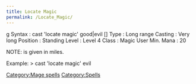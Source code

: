 ```yaml
---
title: Locate Magic
permalink: /Locate_Magic/
---
```


<nowiki>g Syntax : cast 'locate magic' good\|evil \[\] Type : Long range
Casting : Very long Position : Standing Level : Level 4 Class : Magic
User Min. Mana : 20

</pre>

NOTE: is given in miles.

Example: \> cast 'locate magic' evil

[Category:Mage spells](Category:Mage_spells "wikilink")
[Category:Spells](Category:Spells "wikilink")